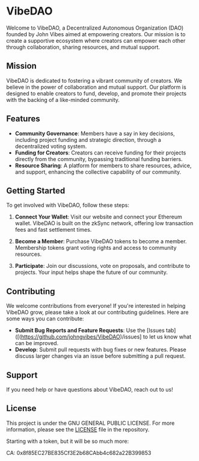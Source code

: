 # VibeDAO

Welcome to VibeDAO, a Decentralized Autonomous Organization (DAO) founded by John Vibes aimed at empowering creators. Our mission is to create a supportive ecosystem where creators can empower each other through collaboration, sharing resources, and mutual support.

## Mission

VibeDAO is dedicated to fostering a vibrant community of creators. We believe in the power of collaboration and mutual support. Our platform is designed to enable creators to fund, develop, and promote their projects with the backing of a like-minded community.

## Features

- **Community Governance**: Members have a say in key decisions, including project funding and strategic direction, through a decentralized voting system.
- **Funding for Creators**: Creators can receive funding for their projects directly from the community, bypassing traditional funding barriers.
- **Resource Sharing**: A platform for members to share resources, advice, and support, enhancing the collective capability of our community.

## Getting Started

To get involved with VibeDAO, follow these steps:

1. **Connect Your Wallet**: Visit our website and connect your Ethereum wallet. VibeDAO is built on the zkSync network, offering low transaction fees and fast settlement times.

2. **Become a Member**: Purchase VibeDAO tokens to become a member. Membership tokens grant voting rights and access to community resources.

3. **Participate**: Join our discussions, vote on proposals, and contribute to projects. Your input helps shape the future of our community.

## Contributing

We welcome contributions from everyone! If you're interested in helping VibeDAO grow, please take a look at our contributing guidelines. Here are some ways you can contribute:

- **Submit Bug Reports and Feature Requests**: Use the [Issues tab]([(https://github.com/johngvibes/VibeDAO)/issues] to let us know what can be improved.
- **Develop**: Submit pull requests with bug fixes or new features. Please discuss larger changes via an issue before submitting a pull request.

## Support

If you need help or have questions about VibeDAO, reach out to us!

## License

This project is under the GNU GENERAL PUBLIC LICENSE. For more information, please see the [LICENSE](LICENSE) file in the repository.


Starting with a token, but it will be so much more:

CA: 0x8f85EC27BE835Cf3E2b68CAbb4c682a22B399853

